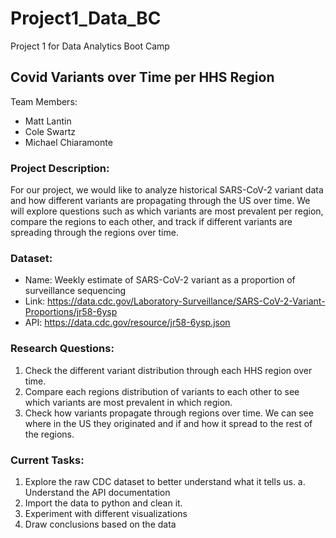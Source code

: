 # Project1_Data_BC
Project 1 for Data Analytics Boot Camp

## Covid Variants over Time per HHS Region
Team Members:
  - Matt Lantin
  - Cole Swartz
  - Michael Chiaramonte
### Project Description:

For our project, we would like to analyze historical SARS-CoV-2 variant data and how different variants are propagating through the US over time. We will explore questions such as which variants are most prevalent per region, compare the regions to each other, and track if different variants are spreading through the regions over time.    

### Dataset: 
  - Name: Weekly estimate of SARS-CoV-2 variant as a proportion of surveillance sequencing
  - Link: https://data.cdc.gov/Laboratory-Surveillance/SARS-CoV-2-Variant-Proportions/jr58-6ysp
  - API: https://data.cdc.gov/resource/jr58-6ysp.json

### Research Questions:
1.	Check the different variant distribution through each HHS region over time.
2.	Compare each regions distribution of variants to each other to see which variants are most prevalent in which region.
3.	Check how variants propagate through regions over time. We can see where in the US they originated and if and how it spread to the rest of the regions.  

### Current Tasks:
1.	Explore the raw CDC dataset to better understand what it tells us.
    a.	Understand the API documentation
2.	Import the data to python and clean it.
3.	Experiment with different visualizations
4.	Draw conclusions based on the data

